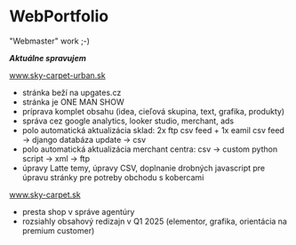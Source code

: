 # WebPortfolio
"Webmaster" work ;-)

***Aktuálne spravujem***

www.sky-carpet-urban.sk
- stránka beží na upgates.cz
- stránka je ONE MAN SHOW
- príprava komplet obsahu (idea, cieľová skupina, text, grafika, produkty)
- správa cez google analytics, looker studio, merchant, ads
- polo automatická aktualizácia sklad: 2x ftp csv feed + 1x eamil csv feed -> django databáza update -> csv
- polo automatická aktualizácia merchant centra: csv -> custom python script -> xml -> ftp
- úpravy Latte temy, úpravy CSV, doplnanie drobných javascript pre úpravu stránky pre potreby obchodu s kobercami

www.sky-carpet.sk
- presta shop v správe agentúry
- rozsiahly obsahový redizajn v Q1 2025 (elementor, grafika, orientácia na premium customer)
